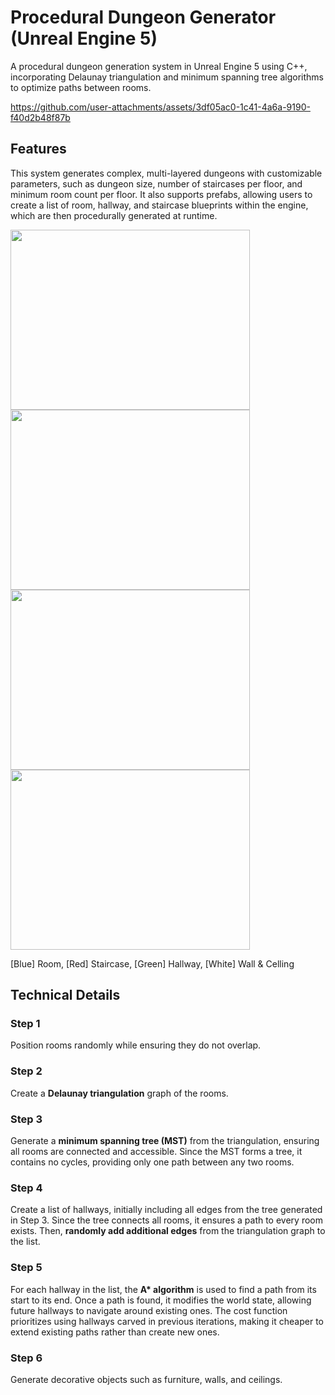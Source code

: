 # Procedural Dungeon Generator (Unreal Engine 5)

A procedural dungeon generation system in Unreal Engine 5 using C++, incorporating Delaunay triangulation and minimum spanning tree algorithms to optimize paths between rooms. 

https://github.com/user-attachments/assets/3df05ac0-1c41-4a6a-9190-f40d2b48f87b

## Features

This system generates complex, multi-layered dungeons with customizable parameters, such as dungeon size, number of staircases per floor, and minimum room count per floor. 
It also supports prefabs, allowing users to create a list of room, hallway, and staircase blueprints within the engine, which are then procedurally generated at runtime.

<img src= "https://github.com/user-attachments/assets/a75b8a30-82d0-4411-8062-a84fbf6fcc4a" width ="382.5" height="288">  
<img src= "https://github.com/user-attachments/assets/1b26ab7d-5252-4b79-9ad9-f1dd9b9aafc5" width ="382.5" height="288">  
<img src= "https://github.com/user-attachments/assets/bbe0fbff-b968-4617-ae8c-b4be06711b7c" width ="382.5" height="288">  
<img src= "https://github.com/user-attachments/assets/36ac92d9-4f08-425f-99cd-c719874e8298" width ="382.5" height="288"> 

[Blue] Room, [Red] Staircase, [Green] Hallway, [White] Wall & Celling

## Technical Details

### Step 1
Position rooms randomly while ensuring they do not overlap.

### Step 2
Create a **Delaunay triangulation** graph of the rooms. 

### Step 3
Generate a **minimum spanning tree (MST)** from the triangulation, ensuring all rooms are connected and accessible. Since the MST forms a tree, it contains no cycles, providing only one path between any two rooms.

### Step 4
Create a list of hallways, initially including all edges from the tree generated in Step 3. Since the tree connects all rooms, it ensures a path to every room exists. Then, **randomly add additional edges** from the triangulation graph to the list.

### Step 5
For each hallway in the list, the **A\* algorithm** is used to find a path from its start to its end. Once a path is found, it modifies the world state, allowing future hallways to navigate around existing ones.
The cost function prioritizes using hallways carved in previous iterations, making it cheaper to extend existing paths rather than create new ones.

### Step 6
Generate decorative objects such as furniture, walls, and ceilings.
